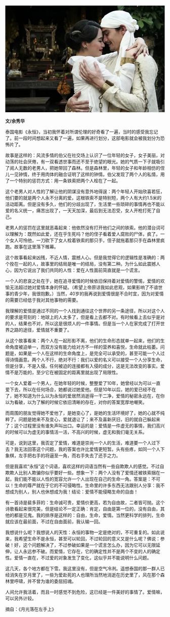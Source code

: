 **![图片](./assets/%E7%88%B1%E6%83%85%EF%BC%8C%E5%8F%AF%E4%BB%A5%E5%8F%A6%E5%A4%96%E8%AE%A1%E8%BE%83/640.jpeg)**

**文/余秀华**



泰国电影《永恒》，当初我怀着对所谓伦理的好奇看了一遍，当时的感受我忘记了。前一段时间想起来又看了一遍，如果再进行划分，这部电影就会被我划分为恐怖片了。



故事是这样的：风流多情的伯父在社交场上认识了一位年轻的女子，女子美丽，对动荡的社会厌倦，有一双看透世事而还不至于绝望的眼光。她的气质一下子就吸引了阅人无数的老男人，把她带回了森林。但是森林里，年轻的女子和年龄相仿的侄儿一见钟情，终于用肉体的融合证明了这样的钟情。伯父发现了两个人的私情，用了一个特别的惩罚方式：用一条铁索把两个人栓在了一起。



这个老男人对人性的了解让他的阴谋没有意外地得逞：两个年轻人开始欣喜若狂，他们要的就是两个人永不分离的爱。这根铁索不是特别短，两个人有大约1.5米的活动距离。但是没有多久，他们的分歧出现了，生活里一些琐碎的事情再也不能以爱的名义统一，痛苦出现了，一天天加深，最后到无法忍受，女人开枪打死了自己。



老男人的惩罚在这里就恶毒起来：他依然没有打开他们之间的铁索。他的潜台词可以理解为：既然如此爱，还在乎生死吗？他的侄子看着爱人腐败的尸体，疯了。一个女人可怜他，一刀砍下了女人栓着铁索的那只手，侄子就拖着那只手在森林里疯跑。故事在这里落下帷幕。



这个故事看起来凶残，不近人情，震撼人心。但是我觉得它的逻辑性是准确的：两个拴在一起的人，故事里的结局是唯一的结局，没有第二种。为什么如此震撼人心，因为它说出了我们共同的人性：爱在人性面前简直就是一个谎言。



一个人的悲哀之处在于，她在追寻爱情的时候依旧保持着对爱情的警惕，爱情的欢愉无法超过她对爱情本身的怀疑。（希望上帝原谅我如此悲观，如果影响了不谙世事的青少年，我很抱歉。）当然，40岁的我再说到爱情很是不合时宜，因为对爱情的需要已经低于我对其他事物的需要。



我理解的爱情是通过不同的一个人找到通往这个世界的另一条途径，所以对这个人的要求是苛刻的：地球上的人太多了，但是看上去都不对。有时候看上去似乎是对的人，结果也不对，所以这是很烦人的一件事情。但是当一个人在家完成了打开世界之路的途径，爱情就不重要了。



从这个故事看来：两个人在一起形影不离，他们的生命形态就单一起来，他们的生命角度被迫单一，而双方没有能力给对方不一样的营养和喜悦，生命就此枯萎。问题是，如果是一个人在这样的生命角度上，是完全可以承受的，甚至可能一个人过得诗情画意。两个人不行，绝对不行：我们以爱的名义可以接受一个人分享生命，但是分享，不是入侵。任何被迫的连接都有入侵的成分，这是无法改变的事实。爱情不是万能的，至少它在被固定的距离里就出现了局限性。



一个女人爱着一个男人，在她年轻的时候，整整爱了10年，她曾经以为可以一直爱下去，所以在任何场合，她都说过她爱他。但是10年以后，她的爱已经不在了，她不知道为什么以为永恒的爱居然消逝得一干二净，爱情的秘密永远在，在你以为看破，以为了解的时候它依旧清晰的存在，对你的答案宽厚地嘲笑。



而周围的朋友觉得她不爱他了，是她变心了，是她的生活环境好了，她的心就不纯粹了。问题是她来不及变心，爱就退让了；来不及喜新厌旧，旧的就自己躲起来了；这个过程里没有谁失声叫出口。幸运的是：爱情是一件虚无的事情，我们高兴的时候可以为虚无的事情活一活，不高兴的时候，虚无和我们毫无关系。



可是，说到这里，我否定了爱情，难道是崇尚一个人的生活，难道要一个人过下去？我无法回答这个问题，我的答案也许比爱情更短暂。头有些疼，如同一个人下象棋，左手把右手的将逼至一角，而右手失去了还手之力。



但是我喜欢“永恒”这个词语，喜欢这样的词语当然有一些自欺欺人的感觉。不过自欺欺人比别人欺骗你似乎要好一些。想象一下：两个人没有了爱情还被铁索捆在一起，我们能不能以人性的宽容允许一个人出现在自己的生命一角。答案是：不可以！生命的尊严就在于它的不可侵略性。生命里的许多东西无法跟别人分享：我不想成为别人，别人也休想成为我！结论：爱情不能侵略生命的自由！



有一首诗是裴多菲的：生命诚可贵，爱情价更高，若为自由故，二者皆可抛。这个诗歌看起来很完美，但是结论不一定正确：肯定，自由是第一位的，没有自由，其他的都是见鬼。我的排序是这样的：自由，生命，爱情。当然更科学的排列，生命就应该在最前面，不过在自由面前，我认输一回。



我想说什么呢？我想说人的天性：永恒的事物一定是绝对的，不可重复的。如此说来，我希望生命不是永恒，甚至可以轮回，不过轮回的意义又是什么呢？佛说：参破！好，这个问题解决了，不过参破如果是一个谎言怎么办，因为它可以无限延伸，让人永远参不破。而爱情，它存在，它的确定性并不是两个不变的人的确定性。爱情一直在，不过爱的对象发生了变化，这似乎并不能说明什么问题。



这几天，各个地方都在下雪。我这里没有，但是空气冷冽。遥想泰国的那一群人已经消失在岁月里了，一些为爱赴死的人也理所当然地消逝在历史里了，风在那个森林里呼啸，并不曾为谁的委屈招魂。



人间允许我活着，而且一时感觉不到危险，这已经是一件美好的事情了。爱情嘛，可以另外计较。



摘自：《月光落在左手上》